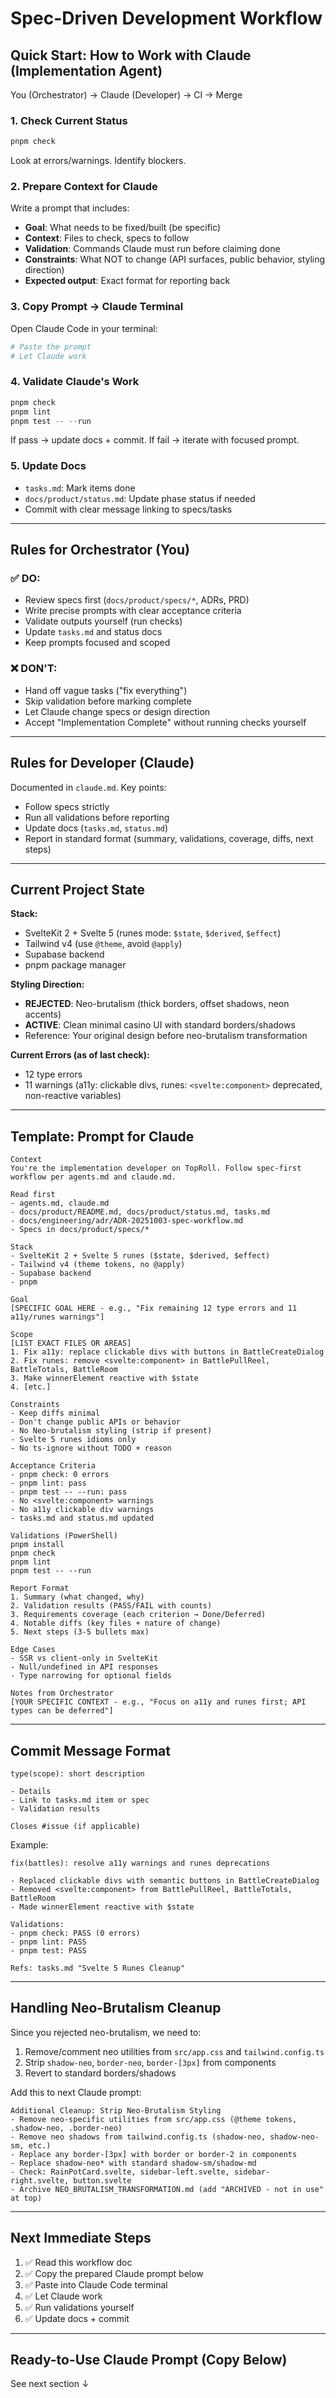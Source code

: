 # Spec-Driven Development Workflow

## Quick Start: How to Work with Claude (Implementation Agent)

You (Orchestrator) → Claude (Developer) → CI → Merge

### 1. **Check Current Status**

```powershell
pnpm check
```

Look at errors/warnings. Identify blockers.

### 2. **Prepare Context for Claude**

Write a prompt that includes:
- **Goal**: What needs to be fixed/built (be specific)
- **Context**: Files to check, specs to follow
- **Validation**: Commands Claude must run before claiming done
- **Constraints**: What NOT to change (API surfaces, public behavior, styling direction)
- **Expected output**: Exact format for reporting back

### 3. **Copy Prompt → Claude Terminal**

Open Claude Code in your terminal:
```powershell
# Paste the prompt
# Let Claude work
```

### 4. **Validate Claude's Work**

```powershell
pnpm check
pnpm lint
pnpm test -- --run
```

If pass → update docs + commit. If fail → iterate with focused prompt.

### 5. **Update Docs**

- `tasks.md`: Mark items done
- `docs/product/status.md`: Update phase status if needed
- Commit with clear message linking to specs/tasks

---

## Rules for Orchestrator (You)

### ✅ DO:
- Review specs first (`docs/product/specs/*`, ADRs, PRD)
- Write precise prompts with clear acceptance criteria
- Validate outputs yourself (run checks)
- Update `tasks.md` and status docs
- Keep prompts focused and scoped

### ❌ DON'T:
- Hand off vague tasks ("fix everything")
- Skip validation before marking complete
- Let Claude change specs or design direction
- Accept "Implementation Complete" without running checks yourself

---

## Rules for Developer (Claude)

Documented in `claude.md`. Key points:
- Follow specs strictly
- Run all validations before reporting
- Update docs (`tasks.md`, `status.md`)
- Report in standard format (summary, validations, coverage, diffs, next steps)

---

## Current Project State

**Stack:**
- SvelteKit 2 + Svelte 5 (runes mode: `$state`, `$derived`, `$effect`)
- Tailwind v4 (use `@theme`, avoid `@apply`)
- Supabase backend
- pnpm package manager

**Styling Direction:**
- **REJECTED**: Neo-brutalism (thick borders, offset shadows, neon accents)
- **ACTIVE**: Clean minimal casino UI with standard borders/shadows
- Reference: Your original design before neo-brutalism transformation

**Current Errors (as of last check):**
- 12 type errors
- 11 warnings (a11y: clickable divs, runes: `<svelte:component>` deprecated, non-reactive variables)

---

## Template: Prompt for Claude

```
Context
You're the implementation developer on TopRoll. Follow spec-first workflow per agents.md and claude.md.

Read first
- agents.md, claude.md
- docs/product/README.md, docs/product/status.md, tasks.md
- docs/engineering/adr/ADR-20251003-spec-workflow.md
- Specs in docs/product/specs/*

Stack
- SvelteKit 2 + Svelte 5 runes ($state, $derived, $effect)
- Tailwind v4 (theme tokens, no @apply)
- Supabase backend
- pnpm

Goal
[SPECIFIC GOAL HERE - e.g., "Fix remaining 12 type errors and 11 a11y/runes warnings"]

Scope
[LIST EXACT FILES OR AREAS]
1. Fix a11y: replace clickable divs with buttons in BattleCreateDialog
2. Fix runes: remove <svelte:component> in BattlePullReel, BattleTotals, BattleRoom
3. Make winnerElement reactive with $state
4. [etc.]

Constraints
- Keep diffs minimal
- Don't change public APIs or behavior
- No Neo-brutalism styling (strip if present)
- Svelte 5 runes idioms only
- No ts-ignore without TODO + reason

Acceptance Criteria
- pnpm check: 0 errors
- pnpm lint: pass
- pnpm test -- --run: pass
- No <svelte:component> warnings
- No a11y clickable div warnings
- tasks.md and status.md updated

Validations (PowerShell)
pnpm install
pnpm check
pnpm lint
pnpm test -- --run

Report Format
1. Summary (what changed, why)
2. Validation results (PASS/FAIL with counts)
3. Requirements coverage (each criterion → Done/Deferred)
4. Notable diffs (key files + nature of change)
5. Next steps (3-5 bullets max)

Edge Cases
- SSR vs client-only in SvelteKit
- Null/undefined in API responses
- Type narrowing for optional fields

Notes from Orchestrator
[YOUR SPECIFIC CONTEXT - e.g., "Focus on a11y and runes first; API types can be deferred"]
```

---

## Commit Message Format

```
type(scope): short description

- Details
- Link to tasks.md item or spec
- Validation results

Closes #issue (if applicable)
```

Example:
```
fix(battles): resolve a11y warnings and runes deprecations

- Replaced clickable divs with semantic buttons in BattleCreateDialog
- Removed <svelte:component> from BattlePullReel, BattleTotals, BattleRoom
- Made winnerElement reactive with $state

Validations:
- pnpm check: PASS (0 errors)
- pnpm lint: PASS
- pnpm test: PASS

Refs: tasks.md "Svelte 5 Runes Cleanup"
```

---

## Handling Neo-Brutalism Cleanup

Since you rejected neo-brutalism, we need to:
1. Remove/comment neo utilities from `src/app.css` and `tailwind.config.ts`
2. Strip `shadow-neo`, `border-neo`, `border-[3px]` from components
3. Revert to standard borders/shadows

Add this to next Claude prompt:
```
Additional Cleanup: Strip Neo-Brutalism Styling
- Remove neo-specific utilities from src/app.css (@theme tokens, .shadow-neo, .border-neo)
- Remove neo shadows from tailwind.config.ts (shadow-neo, shadow-neo-sm, etc.)
- Replace any border-[3px] with border or border-2 in components
- Replace shadow-neo* with standard shadow-sm/shadow-md
- Check: RainPotCard.svelte, sidebar-left.svelte, sidebar-right.svelte, button.svelte
- Archive NEO_BRUTALISM_TRANSFORMATION.md (add "ARCHIVED - not in use" at top)
```

---

## Next Immediate Steps

1. ✅ Read this workflow doc
2. ✅ Copy the prepared Claude prompt below
3. ✅ Paste into Claude Code terminal
4. ✅ Let Claude work
5. ✅ Run validations yourself
6. ✅ Update docs + commit

---

## Ready-to-Use Claude Prompt (Copy Below)

See next section ↓
